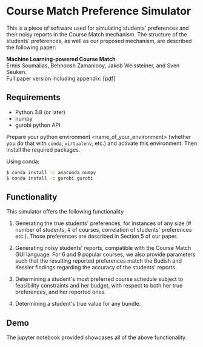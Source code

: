 # Course Match Preference Simulator
This is a piece of software used for simulating students' preferences and their noisy reports in the Course Match mechanism. The structure of the students' preferences, as well as our proposed mechanism, are described the following paper:


**Machine Learning-powered Course Match**<br/>
Ermis Soumalias, Behnoosh Zamanlooy, Jakob Weissteiner, and Sven Seuken.<br/>
Full paper version including appendix: [[pdf](http://arxiv.org/abs/2210.00954)]

## Requirements

* Python 3.8 (or later) 
* numpy
* gurobi python API


Prepare your python environment <name_of_your_environment> (whether you do that with `conda`, `virtualenv`, etc.) and activate this environment. Then install the required packages.

Using conda:
```bash
$ conda install -c anaconda numpy 
$ conda install -c gurobi gurobi 

```


## Functionality
This simulator offers the following functionality


1. Generating the true students' preferences, for instances of any size (# number of students, # of courses, correlation of students' preferences etc.). Those preferences are described in Section 5 of our paper. 


2. Generating noisy students' reports, compatible with the Course Match GUI language. For 6 and 9 popular courses, we also provide parameters such that the resulting reported preferences match the Budish and Kessler findings regarding the accuracy of the students' reports. 

3. Determining a student's most preferred course schedule subject to feasibility constraints and her budget, with respect to both her true preferences, and her reported ones. 

4. Determining a student's true value for any bundle. 


## Demo 
The jupyter notebook provided showcases all of the above functionality. 

